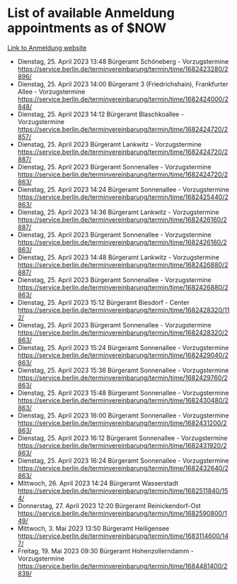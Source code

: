 # List of available Anmeldung appointments as of $NOW
[Link to Anmeldung website](https://service.berlin.de/terminvereinbarung/termin/tag.php?termin=1&anliegen[]=120686&dienstleisterlist=122210,122217,327316,122219,327312,122227,327314,122231,327346,122243,327348,122254,122252,329742,122260,329745,122262,329748,122271,327278,122273,327274,122277,327276,330436,122280,327294,122282,327290,122284,327292,122291,327270,122285,327266,122286,327264,122296,327268,150230,329760,122297,327286,122294,327284,122312,329763,122314,329775,122304,327330,122311,327334,122309,327332,317869,122281,327352,122279,329772,122283,122276,327324,122274,327326,122267,329766,122246,327318,122251,327320,122257,327322,122208,327298,122226,327300&herkunft=http%3A%2F%2Fservice.berlin.de%2Fdienstleistung%2F120686%2F)
- Dienstag, 25. April 2023 13:48 Bürgeramt Schöneberg - Vorzugstermine https://service.berlin.de/terminvereinbarung/termin/time/1682423280/2896/
- Dienstag, 25. April 2023 14:00 Bürgeramt 3 (Friedrichshain), Frankfurter Allee - Vorzugstermine https://service.berlin.de/terminvereinbarung/termin/time/1682424000/2848/
- Dienstag, 25. April 2023 14:12 Bürgeramt Blaschkoallee - Vorzugstermine https://service.berlin.de/terminvereinbarung/termin/time/1682424720/2857/
- Dienstag, 25. April 2023  Bürgeramt Lankwitz - Vorzugstermine https://service.berlin.de/terminvereinbarung/termin/time/1682424720/2887/
- Dienstag, 25. April 2023  Bürgeramt Sonnenallee - Vorzugstermine https://service.berlin.de/terminvereinbarung/termin/time/1682424720/2863/
- Dienstag, 25. April 2023 14:24 Bürgeramt Sonnenallee - Vorzugstermine https://service.berlin.de/terminvereinbarung/termin/time/1682425440/2863/
- Dienstag, 25. April 2023 14:36 Bürgeramt Lankwitz - Vorzugstermine https://service.berlin.de/terminvereinbarung/termin/time/1682426160/2887/
- Dienstag, 25. April 2023  Bürgeramt Sonnenallee - Vorzugstermine https://service.berlin.de/terminvereinbarung/termin/time/1682426160/2863/
- Dienstag, 25. April 2023 14:48 Bürgeramt Lankwitz - Vorzugstermine https://service.berlin.de/terminvereinbarung/termin/time/1682426880/2887/
- Dienstag, 25. April 2023  Bürgeramt Sonnenallee - Vorzugstermine https://service.berlin.de/terminvereinbarung/termin/time/1682426880/2863/
- Dienstag, 25. April 2023 15:12 Bürgeramt Biesdorf - Center https://service.berlin.de/terminvereinbarung/termin/time/1682428320/112/
- Dienstag, 25. April 2023  Bürgeramt Sonnenallee - Vorzugstermine https://service.berlin.de/terminvereinbarung/termin/time/1682428320/2863/
- Dienstag, 25. April 2023 15:24 Bürgeramt Sonnenallee - Vorzugstermine https://service.berlin.de/terminvereinbarung/termin/time/1682429040/2863/
- Dienstag, 25. April 2023 15:36 Bürgeramt Sonnenallee - Vorzugstermine https://service.berlin.de/terminvereinbarung/termin/time/1682429760/2863/
- Dienstag, 25. April 2023 15:48 Bürgeramt Sonnenallee - Vorzugstermine https://service.berlin.de/terminvereinbarung/termin/time/1682430480/2863/
- Dienstag, 25. April 2023 16:00 Bürgeramt Sonnenallee - Vorzugstermine https://service.berlin.de/terminvereinbarung/termin/time/1682431200/2863/
- Dienstag, 25. April 2023 16:12 Bürgeramt Sonnenallee - Vorzugstermine https://service.berlin.de/terminvereinbarung/termin/time/1682431920/2863/
- Dienstag, 25. April 2023 16:24 Bürgeramt Sonnenallee - Vorzugstermine https://service.berlin.de/terminvereinbarung/termin/time/1682432640/2863/
- Mittwoch, 26. April 2023 14:24 Bürgeramt Wasserstadt https://service.berlin.de/terminvereinbarung/termin/time/1682511840/154/
- Donnerstag, 27. April 2023 12:20 Bürgeramt Reinickendorf-Ost https://service.berlin.de/terminvereinbarung/termin/time/1682590800/149/
- Mittwoch, 3. Mai 2023 13:50 Bürgeramt Heiligensee https://service.berlin.de/terminvereinbarung/termin/time/1683114600/147/
- Freitag, 19. Mai 2023 09:30 Bürgeramt Hohenzollerndamm - Vorzugstermine https://service.berlin.de/terminvereinbarung/termin/time/1684481400/2839/
